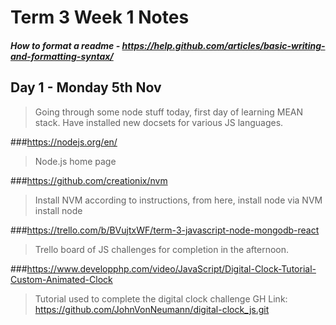 # Term 3 Week 1 Notes
##### How to format a readme - https://help.github.com/articles/basic-writing-and-formatting-syntax/

## Day 1 - Monday 5th Nov

>Going through some node stuff today, first day of learning MEAN stack. Have installed new docsets for various JS languages.

###https://nodejs.org/en/
> Node.js home page

###https://github.com/creationix/nvm
> Install NVM according to instructions, from here, install node via NVM install node

###https://trello.com/b/BVujtxWF/term-3-javascript-node-mongodb-react
> Trello board of JS challenges for completion in the afternoon.

###https://www.developphp.com/video/JavaScript/Digital-Clock-Tutorial-Custom-Animated-Clock
> Tutorial used to complete the digital clock challenge
> GH Link: https://github.com/JohnVonNeumann/digital-clock_js.git
